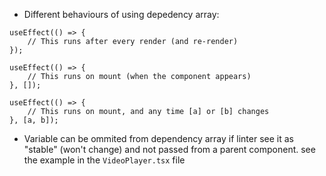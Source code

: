 - Different behaviours of using depedency array:

```tsx
useEffect(() => {
    // This runs after every render (and re-render)
});

useEffect(() => {
    // This runs on mount (when the component appears)
}, []);

useEffect(() => {
    // This runs on mount, and any time [a] or [b] changes
}, [a, b]);

```

- Variable can be ommited from dependency array if linter see it as "stable" (won't change) and not passed from a parent component. see the example in the ```VideoPlayer.tsx``` file